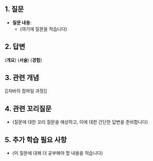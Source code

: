 
## 1. 질문
- **질문 내용**: 
  - (여기에 질문을 적습니다)

## 2. 답변
(**개요**)
(**서술**)
(**경험**)

## 3. 관련 개념
[[자바의 컴파일 과정]]
  
## 4. 관련 꼬리질문
- (질문에 대한 꼬리 질문을 예상하고, 이에 대한 간단한 답변을 준비합니다)

## 5. 추가 학습 필요 사항
- (이 질문에 대해 더 공부해야 할 내용을 적습니다)




